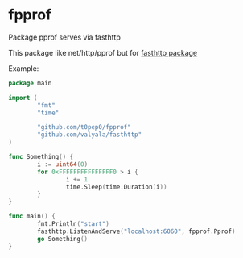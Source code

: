 # fpprof
Package pprof serves via fasthttp

This package like net/http/pprof but for [fasthttp package](https://github.com/valyala/fasthttp)

Example:
```go
package main

import (
        "fmt"
        "time"

        "github.com/t0pep0/fpprof"
        "github.com/valyala/fasthttp"
)

func Something() {
        i := uint64(0)
        for 0xFFFFFFFFFFFFFFF0 > i {
                i += 1
                time.Sleep(time.Duration(i))
        }
}

func main() {
        fmt.Println("start")
        fasthttp.ListenAndServe("localhost:6060", fpprof.Pprof)
        go Something()
}
```

